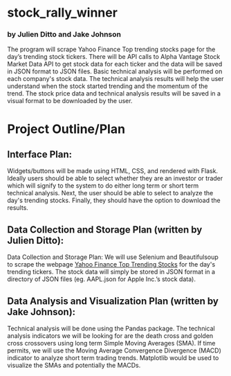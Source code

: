 # stock_rally_winner
### by Julien Ditto and Jake Johnson

The program will scrape Yahoo Finance Top trending stocks page for the day’s trending stock tickers. There will be API calls to Alpha Vantage Stock Market Data API to get stock data for each ticker and the data will be saved in JSON format to JSON files. Basic technical analysis will be performed on each company's stock data. The technical analysis results will help the user understand when the stock started trending and the momentum of the trend. The stock price data and technical analysis results will be saved in a visual format to be downloaded by the user. 

# Project Outline/Plan
## Interface Plan: 
Widgets/buttons will be made using HTML, CSS, and rendered with Flask. Ideally users should be able to select whether they are an investor or trader which will signify to the system to do either long term or short term technical analysis. Next, the user should be able to select to analyze the day's trending stocks. Finally, they should have the option to download the results.
## Data Collection and Storage Plan (written by Julien Ditto): 
Data Collection and Storage Plan: We will use Selenium and Beautifulsoup to scrape the webpage [Yahoo Finance Top Trending Stocks](https://finance.yahoo.com/markets/stocks/trending/) for the day's trending tickers. The stock data will simply be stored in JSON format in a directory of JSON files (eg. AAPL.json for Apple Inc.’s stock data).
## Data Analysis and Visualization Plan (written by Jake Johnson): 
Technical analysis will be done using the Pandas package. The technical analysis indicators we will be looking for are the death cross and golden cross crossovers using long term Simple Moving Averages (SMA). If time permits, we will use the Moving Average Convergence Divergence (MACD) indicator to analyze short term trading trends. Matplotlib would be used to visualize the SMAs and potentially the MACDs.

